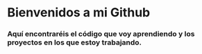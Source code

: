 <!DOCTYPE html>
<html lang="en">
<head>
    <meta charset="UTF-8">
    
<link rel = 'stylesheet' href="{{url_for('static', filename='main.css') }}">
    
<link href="https://cdn.jsdelivr.net/npm/bootstrap@5.3.0/dist/css/bootstrap.min.css" rel="stylesheet" integrity="sha384-9ndCyUaIbzAi2FUVXJi0CjmCapSmO7SnpJef0486qhLnuZ2cdeRhO02iuK6FUUVM" crossorigin="anonymous">
    
<link rel="stylesheet" href="https://cdn.jsdelivr.net/npm/bootswatch@4.5.2/dist/cyborg/bootstrap.min.css" integrity="sha384-nEnU7Ae+3lD52AK+RGNzgieBWMnEfgTbRHIwEvp1XXPdqdO6uLTd/NwXbzboqjc2" crossorigin="anonymous">

</head>

<body>
<h1 class="text-center text-warning">
  Bienvenidos a mi Github
</h1>


  <h3>Aquí encontraréis el código que voy aprendiendo y los proyectos en los que estoy trabajando.</h3>
</body>

